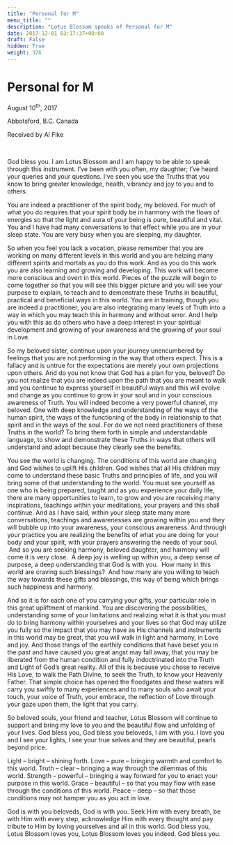 ```yaml
---
title: "Personal for M"
menu_title: ""
description: "Lotus Blossom speaks of Personal for M"
date: 2017-12-01 03:17:37+00:00
draft: False
hidden: True
weight: 326
---
```

# Personal for M

August 10<sup>th</sup>, 2017

Abbotsford, B.C. Canada

Received by Al Fike

 

God bless you. I am Lotus Blossom and I am happy to be able to speak through this instrument. I’ve been with you often, my daughter; I’ve heard your queries and your questions. I’ve seen you use the Truths that you know to bring greater knowledge, health, vibrancy and joy to you and to others.

You are indeed a practitioner of the spirit body, my beloved. For much of what you do requires that your spirit body be in harmony with the flows of energies so that the light and aura of your being is pure, beautiful and vital. You and I have had many conversations to that effect while you are in your sleep state. You are very busy when you are sleeping, my daughter. 

So when you feel you lack a vocation, please remember that you are working on many different levels in this world and you are helping many different spirits and mortals as you do this work. And as you do this work you are also learning and growing and developing. This work will become more conscious and overt in this world. Pieces of the puzzle will begin to come together so that you will see this bigger picture and you will see your purpose to explain, to teach and to demonstrate these Truths in beautiful, practical and beneficial ways in this world. You are in training, though you are indeed a practitioner, you are also integrating many levels of Truth into a way in which you may teach this in harmony and without error. And I help you with this as do others who have a deep interest in your spiritual development and growing of your awareness and the growing of your soul in Love.

So my beloved sister, continue upon your journey unencumbered by feelings that you are not performing in the way that others expect. This is a fallacy and is untrue for the expectations are merely your own projections upon others. And do you not know that God has a plan for you, beloved? Do you not realize that you are indeed upon the path that you are meant to walk and you continue to express yourself in beautiful ways and this will evolve and change as you continue to grow in your soul and in your conscious awareness of Truth. You will indeed become a very powerful channel, my beloved. One with deep knowledge and understanding of the ways of the human spirit, the ways of the functioning of the body in relationship to that spirit and in the ways of the soul. For do we not need practitioners of these Truths in the world? To bring them forth in simple and understandable language, to show and demonstrate these Truths in ways that others will understand and adopt because they clearly see the benefits.

You see the world is changing. The conditions of this world are changing and God wishes to uplift His children. God wishes that all His children may come to understand these basic Truths and principles of life, and you will bring some of that understanding to the world. You must see yourself as one who is being prepared, taught and as you experience your daily life, there are many opportunities to learn, to grow and you are receiving many inspirations, teachings within your meditations, your prayers and this shall continue. And as I have said, within your sleep state many more conversations, teachings and awarenesses are growing within you and they will bubble up into your awareness, your conscious awareness. And through your practice you are realizing the benefits of what you are doing for your body and your spirit, with your prayers answering the needs of your soul.  And so you are seeking harmony, beloved daughter, and harmony will come it is very close.  A deep joy is welling up within you, a deep sense of purpose, a deep understanding that God is with you.  How many in this world are craving such blessings?  And how many are you willing to teach the way towards these gifts and blessings, this way of being which brings such happiness and harmony.

And so it is for each one of you carrying your gifts, your particular role in this great upliftment of mankind. You are discovering the possibilities, understanding some of your limitations and realizing what it is that you must do to bring harmony within yourselves and your lives so that God may utilize you fully so the impact that you may have as His channels and instruments in this world may be great, that you will walk in light and harmony, in Love and joy. And those things of the earthily conditions that have beset you in the past and have caused you great angst may fall away, that you may be liberated from the human condition and fully indoctrinated into the Truth and Light of God’s great reality. All of this is because you chose to receive His Love, to walk the Path Divine, to seek the Truth, to know your Heavenly Father. That simple choice has opened the floodgates and these waters will carry you swiftly to many experiences and to many souls who await your touch, your voice of Truth, your embrace, the reflection of Love through your gaze upon them, the light that you carry. 

So beloved souls, your friend and teacher, Lotus Blossom will continue to support and bring my love to you and the beautiful flow and unfolding of your lives. God bless you, God bless you beloveds, I am with you. I love you and I see your lights, I see your true selves and they are beautiful, pearls beyond price. 

Light – bright – shining forth. Love – pure – bringing warmth and comfort to this world. Truth – clear – bringing a way through the dilemmas of this world. Strength – powerful – bringing a way forward for you to enact your purpose in this world. Grace – beautiful – so that you may flow with ease through the conditions of this world. Peace – deep – so that those conditions may not hamper you as you act in love. 

God is with you beloveds, God is with you. Seek Him with every breath, be with Him with every step, acknowledge Him with every thought and pay tribute to Him by loving yourselves and all in this world. God bless you, Lotus Blossom loves you, Lotus Blossom loves you indeed. God bless you.